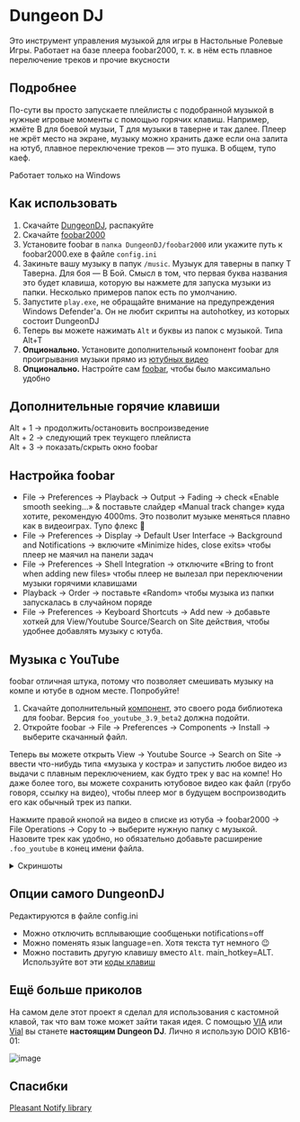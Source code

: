# Dungeon DJ

Это инструмент управления музыкой для игры в Настольные Ролевые Игры.
Работает на базе плеера foobar2000, т. к. в нём есть плавное перелючение треков и прочие вкусности

## Подробнее

По-сути вы просто запускаете плейлисты с подобранной музыкой в нужные игровые моменты с помощью горячих клавиш. Например, жмёте B для боевой музыи, Т для музыки в таверне и так далее. Плеер не жрёт место на экране, музыку можно хранить даже если она залита на ютуб, плавное переключение треков — это пушка. В общем, тупо каеф.

Работает только на Windows

## Как использовать

1. Скачайте [DungeonDJ](https://github.com/seorgiy/dungeon-dj/releases), распакуйте
2. Скачайте [foobar2000](https://www.foobar2000.org/download)
3. Установите foobar в `папка DungeonDJ/foobar2000` или укажите путь к foobar2000.exe в файле `config.ini`
4. Закиньте вашу музыку в папук `/music`. Музыук для таверны в папку T Таверна. Для боя — B Бой. Смысл в том, что первая буква названия это будет клавиша, которую вы нажмете для запуска музыки из папки. Несколько примеров папок есть по умолчанию.
5. Запустите `play.exe`, не обращайте внимание на предупреждения Windows Defender'а. Он не любит скрипты на autohotkey, из которых состоит DungeonDJ
6. Теперь вы можете нажимать `Alt` и буквы из папок с музыкой. Типа Alt+T
7. **Опционально.** Установите дополнительный компонент foobar для проигрывания музыки прямо из [ютубных видео](#музыка-с-youtube)
8. **Опционально.** Настройте сам [foobar](#настройка-foobar), чтобы было максимально удобно

## Дополнительные горячие клавиши

Alt + 1 → продолжить/остановить воспроизведение  
Alt + 2 → следующий трек теукщего плейлиста  
Alt + 3 → показать/скрыть окно foobar

## Настройка foobar

* File → Preferences → Playback → Output → Fading → check «Enable smooth seeking...» & поставьте слайдер «Manual track change» куда хотите, рекомендую 4000ms. Это позволит музыке меняться плавно как в видеоиграх. Тупо флекс 🤙
* File → Preferences → Display → Default User Interface → Background and Notifications → включите «Minimize hides, close exits» чтобы плеер не маячил на панели задач
* File → Preferences → Shell Integration → отключите «Bring to front when adding new files» чтобы плеер не вылезал при переключении музыки горячими клавишами
* Playback → Order → поставьте «Random» чтобы музыка из папки запускалась в случайном поряде
* File → Preferences → Keyboard Shortcuts → Add new → добавьте хоткей для View/Youtube Source/Search on Site действия, чтобы удобнее добавлять музыку с ютуба.

## Музыка с YouTube
foobar отличная штука, потому что позволяет смешивать музыку на компе и ютубе в одном месте. Попробуйте!

1. Скачайте дополнительный [компонент](https://fy.3dyd.com/download/), это своего рода библиотека для foobar. Версия `foo_youtube_3.9_beta2` должна подойти.
2. Откройте foobar → File →  Preferences → Components → Install → выберите скачанный файл.

Теперь вы можете открыть View → Youtube Source → Search on Site → ввести что-нибудь типа «музыка у костра» и запустить любое видео из выдачи с плавным переключением, как будто трек у вас на компе!
Но даже более того, вы можете сохранить ютубовое видео как файл (грубо говоря, ссылку на видео), чтобы плеер мог в будущем воспроизводить его как обычный трек из папки.

Нажмите правой кнопой на видео в списке из ютуба → foobar2000 → File Operations → Copy to → выберите нужную папку с музыкой. Назовите трек как удобно, но обязательно добавьте расширение `.foo_youtube` в конец имени файла.

<details>
<summary>Скриншоты</summary>
<img src="https://user-images.githubusercontent.com/44596276/232573209-73467f59-fba9-4543-816e-ec4e7c42ad71.png" alt= “” width="500">
<img src="https://user-images.githubusercontent.com/44596276/232573810-c3f5fbd2-997b-46f2-a404-af6c1abbd1d3.png" alt= “” width="500">
</details>

## Опции самого DungeonDJ

Редактируются в файле config.ini
* Можно отключить всплывающие сообщеньки notifications=off
* Можно поменять язык language=en. Хотя текста тут немного :wink:
* Можно поставить другую клавишу вместо `Alt`. main_hotkey=ALT. Используйте вот эти [коды клавиш](https://www.autohotkey.com/docs/v1/KeyList.htm#modifier)

## Ещё больше приколов

На самом деле этот проект я сделал для использования с кастомной клавой, так что вам тоже может зайти такая идея.
С помощью [VIA](https://www.caniusevia.com/) или [Vial](https://get.vial.today/) вы станете **настоящим Dungeon DJ**. Лично я использую DOIO KB16-01:

![image](https://user-images.githubusercontent.com/44596276/232434304-dbe02390-e56d-4983-bab5-0b2229a4dff7.png)

## Спасибки
[Pleasant Notify library](https://www.autohotkey.com/boards/viewtopic.php?f=6&t=6056)

